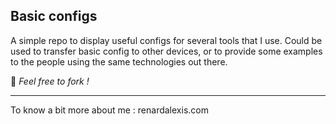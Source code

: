 ## Basic configs

A simple repo to display useful configs for several tools that I use. Could be used to transfer basic config to other devices, or to provide some examples to the people using the same technologies out there.

:rocket: *Feel free to fork !*

---

To know a bit more about me : renardalexis.com
